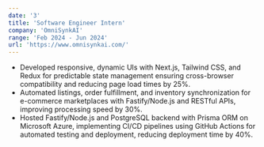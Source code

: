 ```yaml
---
date: '3'
title: 'Software Engineer Intern'
company: 'OmniSynkAI'
range: 'Feb 2024 - Jun 2024'
url: 'https://www.omnisynkai.com/'
---
```


- Developed responsive, dynamic UIs with Next.js, Tailwind CSS, and Redux for predictable state management ensuring cross-browser compatibility and reducing page load times by 25%.
- Automated listings, order fulfillment, and inventory synchronization for e-commerce marketplaces with Fastify/Node.js and RESTful APIs, improving processing speed by 30%.
- Hosted Fastify/Node.js and PostgreSQL backend with Prisma ORM on Microsoft Azure, implementing CI/CD
pipelines using GitHub Actions for automated testing and deployment, reducing deployment time by 40%.